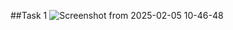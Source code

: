 ##Task 1 
![Screenshot from 2025-02-05 10-46-48](https://github.com/user-attachments/assets/23d49884-3c0c-475c-9c9f-06db176e748e)
